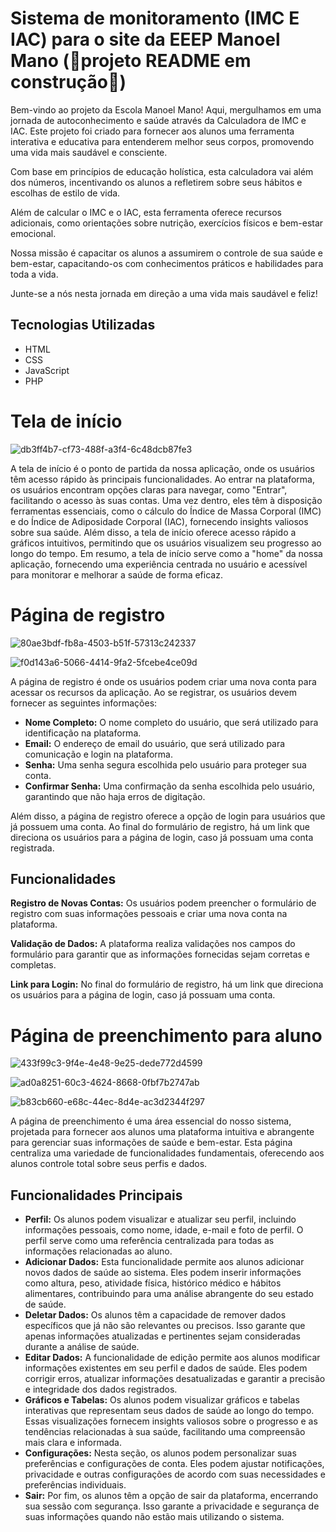 # Sistema de monitoramento (IMC E IAC) para o site da EEEP Manoel Mano (🚧projeto README em construção🚧)
Bem-vindo ao projeto da Escola Manoel Mano! Aqui, mergulhamos em uma jornada de autoconhecimento e saúde através da Calculadora de IMC e IAC. Este projeto foi criado para fornecer aos alunos uma ferramenta interativa e educativa para entenderem melhor seus corpos, promovendo uma vida mais saudável e consciente.

Com base em princípios de educação holística, esta calculadora vai além dos números, incentivando os alunos a refletirem sobre seus hábitos e escolhas de estilo de vida.

Além de calcular o IMC e o IAC, esta ferramenta oferece recursos adicionais, como orientações sobre nutrição, exercícios físicos e bem-estar emocional.

Nossa missão é capacitar os alunos a assumirem o controle de sua saúde e bem-estar, capacitando-os com conhecimentos práticos e habilidades para toda a vida.

Junte-se a nós nesta jornada em direção a uma vida mais saudável e feliz!
## Tecnologias Utilizadas
- HTML
- CSS
- JavaScript
- PHP
# Tela de início

![db3ff4b7-cf73-488f-a3f4-6c48dcb87fe3](https://github.com/guxtavobandeira/sist_imc_ef/assets/129344687/85656127-3a3b-4d55-8212-f22e5261a671)

A tela de início é o ponto de partida da nossa aplicação, onde os usuários têm acesso rápido às principais funcionalidades. Ao entrar na plataforma, os usuários encontram opções claras para navegar, como "Entrar", facilitando o acesso às suas contas. Uma vez dentro, eles têm à disposição ferramentas essenciais, como o cálculo do Índice de Massa Corporal (IMC) e do Índice de Adiposidade Corporal (IAC), fornecendo insights valiosos sobre sua saúde. Além disso, a tela de início oferece acesso rápido a gráficos intuitivos, permitindo que os usuários visualizem seu progresso ao longo do tempo. Em resumo, a tela de início serve como a "home" da nossa aplicação, fornecendo uma experiência centrada no usuário e acessível para monitorar e melhorar a saúde de forma eficaz.

# Página de registro

![80ae3bdf-fb8a-4503-b51f-57313c242337](https://github.com/guxtavobandeira/sist_imc_ef/assets/129344687/c04a82cc-983e-464c-b1c2-88d71a9b2c3d)

![f0d143a6-5066-4414-9fa2-5fcebe4ce09d](https://github.com/guxtavobandeira/sist_imc_ef/assets/129344687/a8385168-746c-4955-ae46-e7d47b8f00aa)

A página de registro é onde os usuários podem criar uma nova conta para acessar os recursos da aplicação. Ao se registrar, os usuários devem fornecer as seguintes informações:

* __Nome Completo:__ O nome completo do usuário, que será utilizado para identificação na plataforma.
* __Email:__ O endereço de email do usuário, que será utilizado para comunicação e login na plataforma.
* __Senha:__ Uma senha segura escolhida pelo usuário para proteger sua conta.
* __Confirmar Senha:__ Uma confirmação da senha escolhida pelo usuário, garantindo que não haja erros de digitação.

Além disso, a página de registro oferece a opção de login para usuários que já possuem uma conta. Ao final do formulário de registro, há um link que direciona os usuários para a página de login, caso já possuam uma conta registrada.

## Funcionalidades
__Registro de Novas Contas:__ Os usuários podem preencher o formulário de registro com suas informações pessoais e criar uma nova conta na plataforma.

__Validação de Dados:__ A plataforma realiza validações nos campos do formulário para garantir que as informações fornecidas sejam corretas e completas.

__Link para Login:__ No final do formulário de registro, há um link que direciona os usuários para a página de login, caso já possuam uma conta.

# Página de preenchimento para aluno

![433f99c3-9f4e-4e48-9e25-dede772d4599](https://github.com/guxtavobandeira/sist_imc_ef/assets/129344687/06e73330-e255-4453-bf02-9448818d2654)

![ad0a8251-60c3-4624-8668-0fbf7b2747ab](https://github.com/guxtavobandeira/sist_imc_ef/assets/129344687/75c266bb-9a72-438b-b3bb-e51cf29f91fb)

![b83cb660-e68c-44ec-8d4e-ac3d2344f297](https://github.com/guxtavobandeira/sist_imc_ef/assets/129344687/85c95d33-0a5e-468a-9760-7fbb35f1ae7e)


A página de preenchimento é uma área essencial do nosso sistema, projetada para fornecer aos alunos uma plataforma intuitiva e abrangente para gerenciar suas informações de saúde e bem-estar. Esta página centraliza uma variedade de funcionalidades fundamentais, oferecendo aos alunos controle total sobre seus perfis e dados.

## Funcionalidades Principais
* __Perfil:__ Os alunos podem visualizar e atualizar seu perfil, incluindo informações pessoais, como nome, idade, e-mail e foto de perfil. O perfil serve como uma referência centralizada para todas as informações relacionadas ao aluno.
* __Adicionar Dados:__ Esta funcionalidade permite aos alunos adicionar novos dados de saúde ao sistema. Eles podem inserir informações como altura, peso, atividade física, histórico médico e hábitos alimentares, contribuindo para uma análise abrangente do seu estado de saúde.
* __Deletar Dados:__ Os alunos têm a capacidade de remover dados específicos que já não são relevantes ou precisos. Isso garante que apenas informações atualizadas e pertinentes sejam consideradas durante a análise de saúde.
* __Editar Dados:__ A funcionalidade de edição permite aos alunos modificar informações existentes em seu perfil e dados de saúde. Eles podem corrigir erros, atualizar informações desatualizadas e garantir a precisão e integridade dos dados registrados.
* __Gráficos e Tabelas:__ Os alunos podem visualizar gráficos e tabelas interativas que representam seus dados de saúde ao longo do tempo. Essas visualizações fornecem insights valiosos sobre o progresso e as tendências relacionadas à sua saúde, facilitando uma compreensão mais clara e informada.
* __Configurações:__ Nesta seção, os alunos podem personalizar suas preferências e configurações de conta. Eles podem ajustar notificações, privacidade e outras configurações de acordo com suas necessidades e preferências individuais.
* __Sair:__ Por fim, os alunos têm a opção de sair da plataforma, encerrando sua sessão com segurança. Isso garante a privacidade e segurança de suas informações quando não estão mais utilizando o sistema.



